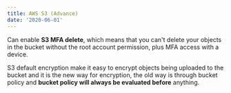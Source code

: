 ```yaml
---
title: AWS S3 (Advance)
date: '2020-06-01'
---
```


Can enable **S3 MFA delete**, which means that you can't delete your objects in the bucket without the root account permission, plus MFA access with a device.

S3 default encryption make it easy to encrypt objects being uploaded to the bucket and it is the new way for encryption, the old way is through bucket policy and **bucket policy will always be evaluated before** anything.
